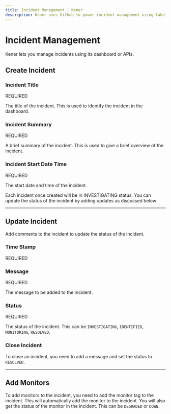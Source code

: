 ```yaml
---
title: Incident Management | Kener
description: Kener uses Github to power incident management using labels
---
```


# Incident Management

Kener lets you manage incidents using its dashboard or APIs.

## Create Incident

### Incident Title

<span class="text-red-500 text-xs font-semibold">
	REQUIRED
</span>

The title of the incident. This is used to identify the incident in the dashboard.

### Incident Summary

<span class="text-red-500 text-xs font-semibold">
	REQUIRED
</span>

A brief summary of the incident. This is used to give a brief overview of the incident.

### Incident Start Date Time

<span class="text-red-500 text-xs font-semibold">
	REQUIRED
</span>

The start date and time of the incident.

<div class="note info">
Each incident once created will be in INVESTIGATING status. You can update the status of the incident by adding updates as discussed below
</div>

---

## Update Incident

Add comments to the incident to update the status of the incident.

### Time Stamp

<span class="text-red-500 text-xs font-semibold">
	REQUIRED
</span>

### Message

<span class="text-red-500 text-xs font-semibold">
	REQUIRED
</span>

The message to be added to the incident.

### Status

<span class="text-red-500 text-xs font-semibold">
	REQUIRED
</span>

The status of the incident. This can be `INVESTIGATING`, `IDENTIFIED`, `MONITORING`, `RESOLVED`.

### Close Incident

To close an incident, you need to add a message and set the status to `RESOLVED`.

---

## Add Monitors

To add monitors to the incident, you need to add the monitor tag to the incident. This will automatically add the monitor to the incident. You will also get the status of the monitor in the incident. This can be `DEGRADED` or `DOWN`.
